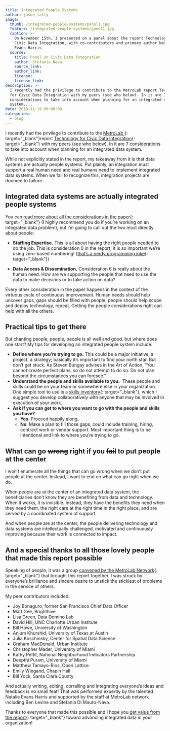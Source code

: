 ```yaml
---
title: Integrated People Systems
author: jason_lally
image:
  thumb: /integrated-people-systems/panel1.jpg
  feature: /integrated-people-systems/panel1.jpg
  caption: >-
    On November 15th, I presented on a panel about the report Technology for
    Civic Data Integration, with co-contributors and primary author Natalie
    Evans Harris
  source:
    title: Panel on Civic Data Integration
    author: Stefania Nava
    source_link:
    author_link:
    license:
    license_link:
description: >-
  I recently had the privilege to contribute to the MetroLab report Technology
  for Civic Data Integration with my peers (see who below). In it are 7
  considerations to take into account when planning for an integrated data
  system....
date: 2018-11-19 00:00:00
categories:
  - blog
---
```


I recently had the privilege to contribute to the [MetroLab ](https://metrolabnetwork.org/data-science-and-human-services-lab/){: target="_blank"}report [Technology for Civic Data Integration](https://metrolabnetwork.org/data-science-and-human-services-lab/){: target="_blank"} with my peers (see who below). In it are 7 considerations to take into account when planning for an integrated data system.

While not explicitly stated in the report, my takeaway from it is that data systems are actually people systems. Put plainly, an integration must support a real human need and real humans need to implement integrated data systems. When we fail to recognize this, integration projects are doomed to failure.

## Integrated data systems are actually integrated people systems

You can [read more about all the considerations in the paper](https://metrolabnetwork.org/wp-content/uploads/2018/09/Technology-for-Civic-Data-Integration.pdf){: target="_blank"} (I highly recommend you do if you’re working on an integrated data problem), but I’m going to call out the two most directly about people:

* **Staffing Expertise.** This is all about having the right people needed to do the job. This is consideration 0 in the report; it is so important we’re using zero-based numbering! ([that’s a nerdy programming joke](https://en.wikipedia.org/wiki/Zero-based_numbering){: target="_blank"})

* **Data Access & Dissemination.** Consideration 6 is really about the human need. How are we supporting the people that need to use the data to make decisions or to take action on data?

Every other consideration in the paper happens in the context of the virtuous cycle of continuous improvement. Human needs should help uncover gaps, gaps should be filled with people, people should help scope and deploy technology, repeat. Getting the people considerations right can help with all the others.

## Practical tips to get there

But chanting people, people, people is all well and good, but where does one start? My tips for developing an integrated people system include:

* **Define where you’re trying to go.** This could be a major initiative, a project, a strategy; basically it’s important to find your north star. But don’t get stuck. As Steven Bungay advises in the Art of Action, “You cannot create perfect plans, so do not attempt to do so. Do not plan beyond the circumstances you can foresee.”
* **Understand the people and skills available to you.**  These people and skills could be on your team or somewhere else in your organization. One simple tool to use is a [skills inventory](https://franus.com/2018/01/17/cheat-sheet-map-your-teams-skills-to-scale-growth-and-clarify-your-culture/){: target="_blank"}, which I suggest you develop collaboratively with anyone that may be involved in execution of your work.
* **Ask if you can get to where you want to go with the people and skills you have?**
  * **Yes**. Proceed happily along.
  * **No**. Make a plan to fill those gaps, could include training, hiring, contract work or vendor support. Most important thing is to be intentional and link to where you’re trying to go.

## What can go <strike>wrong</strike> right if you <strike>fail</strike> to put people at the center

I won’t enumerate all the things that can go wrong when we don’t put people at the center. Instead, I want to end on what can go right when we do.

When people are at the center of an integrated data system, the beneficiaries don’t know they are benefiting from data and technology. When it works, it is invisible. Instead, they have the benefits they need when they need them, the right care at the right time in the right place, and are served by a coordinated system of support.

And when people are at the center, the people delivering technology and data systems are intellectually challenged, motivated and continuously improving because their work is connected to impact.

## And a special thanks to all those lovely people that made this report possible

Speaking of people, it was a group [convened by the MetroLab Network](https://metrolabnetwork.org/){: target="_blank"} that brought this report together. I was struck by everyone’s brilliance and sincere desire to unstick the stickiest of problems in the service of others.

My peer contributors included:

* Joy Bonaguro, former San Francisco Chief Data Officer
* Matt Gee, Brighthive
* Lisa Green, Data Domino Lab
* David Hill, UNC Charlotte Urban Institute
* Bill Howe, University of Washington
* Anjum Khurshid, University of Texas at Austin
* Julia Koschinsky, Center for Spatial Data Science
* Graham MacDonald, Urban Institute
* Christopher Mader, University of Miami
* Kathy Pettit, National Neighborhood Indicators Partnership
* Deepthi Puram, University of Miami
* Matthew Tamayo-Rios, Open Lattice
* Emily Wiegand, Chapin Hall
* Bill Yock, Santa Clara County

And actually writing, editing, corralling and integrating everyone’s ideas and feedback is no small feat! That was performed expertly by the talented Natalie Evans Harris and supported by the staff at MetroLab network including Ben Levine and Stefania Di Mauro-Nava.

Thanks to everyone that made this possible and I hope you [get value from the report](https://metrolabnetwork.org/wp-content/uploads/2018/09/Technology-for-Civic-Data-Integration.pdf){: target="_blank"} toward advancing integrated data in your organization!

 

##